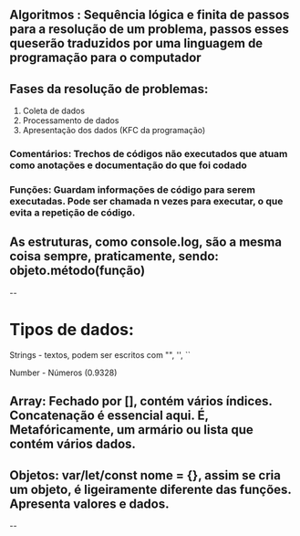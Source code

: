 ## Algoritmos : Sequência lógica e finita de passos para a resolução de um problema, passos esses queserão traduzidos por uma linguagem de programação para o computador 

## Fases da resolução de problemas: 
1) Coleta de dados  
2) Processamento de dados 
3) Apresentação dos dados 
(KFC da  programação)


### Comentários: Trechos de códigos não executados que atuam como anotações e documentação do que foi codado 

### Funções: Guardam informações de código para serem executadas. Pode ser chamada n vezes para executar, o que evita a repetição de código. 

## As estruturas, como console.log, são a mesma coisa sempre, praticamente, sendo: objeto.método(função)

--

# Tipos de dados: 

Strings - textos, podem ser escritos com "", '', ``

Number - Números (0.9328)


## Array: Fechado por [], contém vários índices. Concatenação é essencial aqui. É, Metafóricamente, um armário ou lista que contém vários dados.


## Objetos: var/let/const nome = {}, assim se cria um objeto, é ligeiramente diferente das funções. Apresenta valores e dados.

--



